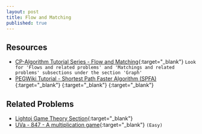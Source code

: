 ```yaml
---
layout: post
title: Flow and Matching
published: true
---
```


## Resources
- [CP-Algorithm Tutorial Series - Flow and Matching](https://cp-algorithms.com/){:target="\_blank"} `Look for 'Flows and related problems' and 'Matchings and related problems' subsections under the section 'Graph' `
- [PEGWiki Tutorial - Shortest Path Faster Algorithm (SPFA)](https://wcipeg.com/wiki/Shortest_Path_Faster_Algorithm){:target="\_blank"}
[](){:target="\_blank"} 
[](){:target="\_blank"} 

## Related Problems

- [Lightoj Game Theory Section](http://lightoj.com/volume_problemcategory.php?main_category=Game%20Theory){:target="\_blank"}
- [UVa - 847 - A multiplication game](https://onlinejudge.org/external/8/847.pdf){:target="\_blank"} `(Easy)`
